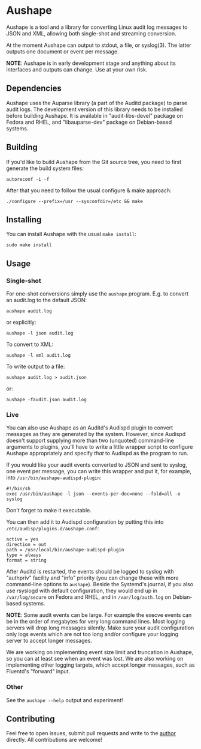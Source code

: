 Aushape
=======

Aushape is a tool and a library for converting Linux audit log messages to
JSON and XML, allowing both single-shot and streaming conversion.

At the moment Aushape can output to stdout, a file, or syslog(3). The latter
outputs one document or event per message.

**NOTE**: Aushape is in early development stage and anything about its
interfaces and outputs can change. Use at your own risk.

Dependencies
------------

Aushape uses the Auparse library (a part of the Auditd package) to parse audit
logs. The development version of this library needs to be installed before
building Aushape. It is available in "audit-libs-devel" package on Fedora and
RHEL, and "libauparse-dev" package on Debian-based systems.

Building
--------

If you'd like to build Aushape from the Git source tree, you need to first
generate the build system files:

    autoreconf -i -f

After that you need to follow the usual configure & make approach:

    ./configure --prefix=/usr --sysconfdir=/etc && make

Installing
----------

You can install Aushape with the usual `make install`:

    sudo make install

Usage
-----

### Single-shot

For one-shot conversions simply use the `aushape` program. E.g. to convert an
audit.log to the default JSON:

    aushape audit.log

or explicitly:

    aushape -l json audit.log

To convert to XML:

    aushape -l xml audit.log

To write output to a file:

    aushape audit.log > audit.json

or:

    aushape -faudit.json audit.log

### Live

You can also use Aushape as an Auditd's Audispd plugin to convert messages as
they are generated by the system. However, since Audispd doesn't support
supplying more than two (unquoted) command-line arguments to plugins, you'll
have to write a little wrapper script to configure Aushape appropriately and
specify *that* to Audispd as the program to run.

If you would like your audit events converted to JSON and sent to syslog, one
event per message, you can write this wrapper and put it, for example, into
`/usr/bin/aushape-audispd-plugin`:

    #!/bin/sh
    exec /usr/bin/aushape -l json --events-per-doc=none --fold=all -o syslog

Don't forget to make it executable.

You can then add it to Audispd configuration by putting this into
`/etc/audisp/plugins.d/aushape.conf`:

    active = yes
    direction = out
    path = /usr/local/bin/aushape-audispd-plugin
    type = always
    format = string

After Auditd is restarted, the events should be logged to syslog with
"authpriv" facility and "info" priority (you can change these with more
command-line options to `aushape`). Beside the Systemd's journal, if you also
use rsyslogd with default configuration, they would end up in
`/var/log/secure` on Fedora and RHEL, and in `/var/log/auth.log` on
Debian-based systems.

**NOTE**: Some audit events can be large. For example the execve events can be
in the order of megabytes for very long command lines. Most logging servers
will drop long messages silently. Make sure your audit configuration
only logs events which are not too long and/or configure your logging server
to accept longer messages.

We are working on implementing event size limit and truncation in Aushape, so
you can at least see when an event was lost. We are also working on
implementing other logging targets, which accept longer messages, such as
Fluentd's "forward" input.

### Other

See the `aushape --help` output and experiment!

Contributing
------------

Feel free to open issues, submit pull requests and write to the
[author](mailto:Nikolai.Kondrashov@redhat.com) directly. All contributions are
welcome!
